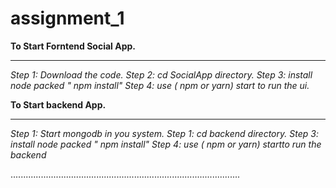 # assignment_1

**To Start Forntend Social App.**
_________________________________________________________________________________________

_Step 1: Download the code._
_Step 2: cd SocialApp directory._
_Step 3: install node packed " npm install"_
_Step 4: use ( npm or yarn) start to run the ui._


**To Start backend App.**
_________________________________________________________________________________________

_Step 1: Start mongodb in you system._
_Step 1: cd backend directory._
_Step 3: install node packed " npm install"_
_Step 4: use ( npm or yarn)  startto run the backend_

...........................................................................................

